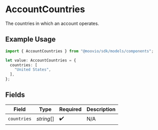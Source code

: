 # AccountCountries

The countries in which an account operates.

## Example Usage

```typescript
import { AccountCountries } from "@moovio/sdk/models/components";

let value: AccountCountries = {
  countries: [
    "United States",
  ],
};
```

## Fields

| Field              | Type               | Required           | Description        |
| ------------------ | ------------------ | ------------------ | ------------------ |
| `countries`        | *string*[]         | :heavy_check_mark: | N/A                |
